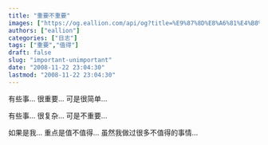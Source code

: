```yaml
---
title: "重要不重要"
images: ["https://og.eallion.com/api/og?title=%E9%87%8D%E8%A6%81%E4%B8%8D%E9%87%8D%E8%A6%81"]
authors: ["eallion"]
categories: ["日志"]
tags: ["重要","值得"]
draft: false
slug: "important-unimportant"
date: "2008-11-22 23:04:30"
lastmod: "2008-11-22 23:04:30"
---
```


有些事...
很重要...
可是很简单...

有些事...
很复杂...
可是不重要...

如果是我...
重点是值不值得...
虽然我做过很多不值得的事情...
